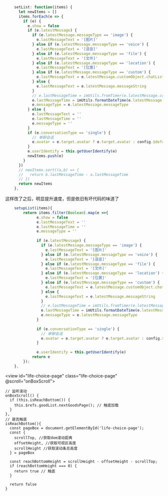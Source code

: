```js
    setList: function(items) {
      let newItems = []
      items.forEach(e => {
        if (e) {
          e.show = false
          if (e.latestMessage) {
            if (e.latestMessage.messageType == 'image') {
              e.lastMessageText = '[图片]'
            } else if (e.latestMessage.messageType == 'voice') {
              e.lastMessageText = '[语音]'
            } else if (e.latestMessage.messageType == 'file') {
              e.lastMessageText = '[文件]'
            } else if (e.latestMessage.messageType == 'location') {
              e.lastMessageText = '[位置]'
            } else if (e.latestMessage.messageType == 'custom') {
              e.lastMessageText = e.latestMessage.customObject.chatListMsg || ['链接']
            } else {
              e.lastMessageText = e.latestMessage.messageString
            }
            // e.lastMessageTime = imUtils.fromTimer(e.latestMessage.createTime)
            e.lastMessageTime = imUtils.formatDateTime(e.latestMessage.createTime, 'Y-m-d')
            e.messageType = e.latestMessage.messageType
          } else {
            e.lastMessageText = ''
            e.lastMessageTime = ''
            e.messageType = ''
          }
          if (e.conversationType == 'single') {
            // 单聊会话
            e.avatar = e.target.avatar ? e.target.avatar : config.$defaultAvatar
          }
          e.userIdentify = this.getUserIdentify(e)
          newItems.push(e)
        }
      })
      // newItems.sort((a,b) => {
      //   return b.lastMessageTime - a.lastMessageTime
      // })
      return newItems
    },
```
这样改了之后，明显提升速度，但是依旧有坏代码的味道了
```js
	setupList(items){
		return items.filter(Boolean).map(e =>{
			  e.show = false
			  e.lastMessageText = ''
			  e.lastMessageTime = ''
			  e.messageType = ''
			  
			  if (e.latestMessage) {
			    if (e.latestMessage.messageType == 'image') {
			      e.lastMessageText = '[图片]'
			    } else if (e.latestMessage.messageType == 'voice') {
			      e.lastMessageText = '[语音]'
			    } else if (e.latestMessage.messageType == 'file') {
			      e.lastMessageText = '[文件]'
			    } else if (e.latestMessage.messageType == 'location') {
			      e.lastMessageText = '[位置]'
			    } else if (e.latestMessage.messageType == 'custom') {
			      e.lastMessageText = e.latestMessage.customObject.chatListMsg || ['链接']
			    } else {
			      e.lastMessageText = e.latestMessage.messageString
			    }
			    // e.lastMessageTime = imUtils.fromTimer(e.latestMessage.createTime)
			    e.lastMessageTime = imUtils.formatDateTime(e.latestMessage.createTime, 'Y-m-d')
			    e.messageType = e.latestMessage.messageType
			  }
			  
			  if (e.conversationType == 'single') {
			    // 单聊会话
			    e.avatar = e.target.avatar ? e.target.avatar : config.$defaultAvatar
			  }
			  
			  e.userIdentify = this.getUserIdentify(e)
			return e
		});
	},
```

<view id="life-choice-page" class="life-choice-page" @scroll="onBoxScroll">

    // 监听滚动
    onBoxScroll() {
      if (this.isReachBottom()) {
        this.$refs.goodList.nextGoodsPage(); // 触底加载
      }
    },
    // 是否触底
    isReachBottom(){
      const pageBox = document.getElementById('life-choice-page');
      const { 
        scrollTop, //获取dom滚动距离
        offsetHeight, //获取可视区高度
        scrollHeight //获取滚动条总高度
      } = pageBox
      
      const reachBottomHeight = scrollHeight - offsetHeight - scrollTop;
      if (reachBottomHeight === 0) {
        return true // 触底
      }
      
      return false
    }